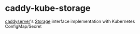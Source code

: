# caddy-kube-storage
[caddyserver](https://github.com/caddyserver/caddy)'s [Storage](https://pkg.go.dev/github.com/caddyserver/certmagic#Storage) interface implementation with Kubernetes ConfigMap/Secret
